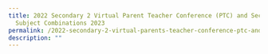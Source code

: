 ```yaml
---
title: 2022 Secondary 2 Virtual Parent Teacher Conference (PTC) and Secondary 3
  Subject Combinations 2023
permalink: /2022-secondary-2-virtual-parents-teacher-conference-ptc-and-secondary-3-subject-combinations-2023/
description: ""
---
```


